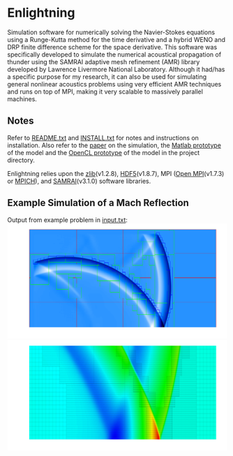 # Enlightning

Simulation software for numerically solving the Navier-Stokes equations using a Runge-Kutta method for the time derivative and a hybrid WENO and DRP finite difference scheme for the space derivative. This software was specifically developed to simulate the numerical acoustical propagation of thunder using the SAMRAI adaptive mesh refinement (AMR) library developed by Lawrence Livermore National Laboratory. Although it had/has a specific purpose for my research, it can also be used for simulating general nonlinear acoustics problems using very efficient AMR techniques and runs on top of MPI, making it very scalable to massively parallel machines.

## Notes

Refer to [README.txt](README.txt) and [INSTALL.txt](INSTALL.txt) for notes and instructions on installation. Also refer to the [paper](paper/jr_dissertation) on the simulation, the [Matlab prototype](matlab/hybrid.m) of the model and the [OpenCL prototype](opencl/main.c) of the model in the project directory.

Enlightning relies upon the [zlib](http://www.zlib.net/)(v1.2.8), [HDF5](http://www.hdfgroup.org/HDF5/)(v1.8.7), MPI ([Open MPI](http://www.open-mpi.org)(v1.7.3) or [MPICH](http://www.mpich.org)), and [SAMRAI](https://computation-rnd.llnl.gov/SAMRAI/)(v3.1.0) software libraries.


## Example Simulation of a Mach Reflection
Output from example problem in [input.txt](input.txt):
![Screenshot](media/mach_stem1.png)
![Screenshot](media/mach_stem2.png)